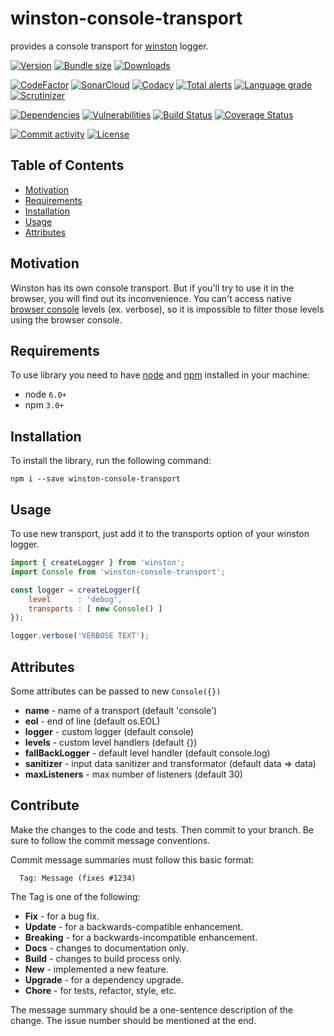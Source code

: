 # winston-console-transport
provides a console transport for [winston][w-gh] logger.

[![Version][badge-vers]][npm]
[![Bundle size][npm-size-badge]][npm-size-url]
[![Downloads][npm-downloads-badge]][npm]

[![CodeFactor][codefactor-badge]][codefactor-url]
[![SonarCloud][sonarcloud-badge]][sonarcloud-url]
[![Codacy][codacy-badge]][codacy-url]
[![Total alerts][lgtm-alerts-badge]][lgtm-alerts-url]
[![Language grade][lgtm-lg-badge]][lgtm-lg-url]
[![Scrutinizer][scrutinizer-badge]][scrutinizer-url]

[![Dependencies][badge-deps]][npm]
[![Vulnerabilities][badge-vuln]](https://snyk.io/)
[![Build Status][tests-badge]][tests-url]
[![Coverage Status][badge-coverage]][url-coverage]

[![Commit activity][commit-activity-badge]][github]
[![License][badge-lic]][github]

## Table of Contents
  - [Motivation](#motivation)
  - [Requirements](#requirements)
  - [Installation](#installation)
  - [Usage](#usage)
  - [Attributes](#attributes)


## Motivation
Winston has its own console transport. But if you'll try to use it in the browser, you will find out its inconvenience. You can't access native [browser console][console] levels (ex. verbose), so it is impossible to filter those levels using the browser console.

## Requirements
To use library you need to have [node](https://nodejs.org) and [npm](https://www.npmjs.com) installed in your machine:

* node `6.0+`
* npm `3.0+`

## Installation

To install the library, run the following command:
```
npm i --save winston-console-transport
```

## Usage
To use new transport, just add it to the transports option of your winston logger.

```javascript
import { createLogger } from 'winston';
import Console from 'winston-console-transport';

const logger = createLogger({
    level      : 'debug',
    transports : [ new Console() ]
});

logger.verbose('VERBOSE TEXT');

```

## Attributes

Some attributes can be passed to new ```Console({})```

* **name** - name of a transport (default 'console')
* **eol** - end of line (default os.EOL)
* **logger** - custom logger (default console)
* **levels** - custom level handlers (default {})
* **fallBackLogger** - default level handler (default console.log)
* **sanitizer** - input data sanitizer and transformator (default data => data)
* **maxListeners** - max number of listeners (default 30)

[console]: https://developer.mozilla.org/en-US/docs/Web/API/Console
[w-gh]: https://github.com/winstonjs/winston
## Contribute

Make the changes to the code and tests. Then commit to your branch. Be sure to follow the commit message conventions.

Commit message summaries must follow this basic format:
```
  Tag: Message (fixes #1234)
```

The Tag is one of the following:
* **Fix** - for a bug fix.
* **Update** - for a backwards-compatible enhancement.
* **Breaking** - for a backwards-incompatible enhancement.
* **Docs** - changes to documentation only.
* **Build** - changes to build process only.
* **New** - implemented a new feature.
* **Upgrade** - for a dependency upgrade.
* **Chore** - for tests, refactor, style, etc.

The message summary should be a one-sentence description of the change. The issue number should be mentioned at the end.


[npm]: https://www.npmjs.com/package/winston-console-transport
[github]: https://github.com/pustovitDmytro/winston-console-transport
[coveralls]: https://coveralls.io/github/pustovitDmytro/winston-console-transport?branch=master
[badge-deps]: https://img.shields.io/david/pustovitDmytro/winston-console-transport.svg
[badge-vuln]: https://img.shields.io/snyk/vulnerabilities/npm/winston-console-transport.svg?style=popout
[badge-vers]: https://img.shields.io/npm/v/winston-console-transport.svg
[badge-lic]: https://img.shields.io/github/license/pustovitDmytro/winston-console-transport.svg
[badge-coverage]: https://coveralls.io/repos/github/pustovitDmytro/winston-console-transport/badge.svg?branch=master
[url-coverage]: https://coveralls.io/github/pustovitDmytro/winston-console-transport?branch=master

[tests-badge]: https://img.shields.io/circleci/build/github/pustovitDmytro/winston-console-transport
[tests-url]: https://app.circleci.com/pipelines/github/pustovitDmytro/winston-console-transport

[codefactor-badge]: https://www.codefactor.io/repository/github/pustovitdmytro/winston-console-transport/badge
[codefactor-url]: https://www.codefactor.io/repository/github/pustovitdmytro/winston-console-transport

[commit-activity-badge]: https://img.shields.io/github/commit-activity/m/pustovitDmytro/winston-console-transport

[scrutinizer-badge]: https://scrutinizer-ci.com/g/pustovitDmytro/winston-console-transport/badges/quality-score.png?b=master
[scrutinizer-url]: https://scrutinizer-ci.com/g/pustovitDmytro/winston-console-transport/?branch=master

[lgtm-lg-badge]: https://img.shields.io/lgtm/grade/javascript/g/pustovitDmytro/winston-console-transport.svg?logo=lgtm&logoWidth=18
[lgtm-lg-url]: https://lgtm.com/projects/g/pustovitDmytro/winston-console-transport/context:javascript

[lgtm-alerts-badge]: https://img.shields.io/lgtm/alerts/g/pustovitDmytro/winston-console-transport.svg?logo=lgtm&logoWidth=18
[lgtm-alerts-url]: https://lgtm.com/projects/g/pustovitDmytro/winston-console-transport/alerts/

[codacy-badge]: https://app.codacy.com/project/badge/Grade/d20e349b06da4b69abe242d6326f8e34
[codacy-url]: https://www.codacy.com/gh/pustovitDmytro/winston-console-transport/dashboard?utm_source=github.com&amp;utm_medium=referral&amp;utm_content=pustovitDmytro/winston-console-transport&amp;utm_campaign=Badge_Grade

[sonarcloud-badge]: https://sonarcloud.io/api/project_badges/measure?project=pustovitDmytro_winston-console-transport&metric=alert_status
[sonarcloud-url]: https://sonarcloud.io/dashboard?id=pustovitDmytro_winston-console-transport

[npm-downloads-badge]: https://img.shields.io/npm/dw/winston-console-transport
[npm-size-badge]: https://img.shields.io/bundlephobia/min/winston-console-transport
[npm-size-url]: https://bundlephobia.com/result?p=winston-console-transport
